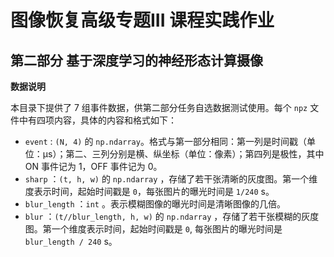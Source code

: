 # 图像恢复高级专题III 课程实践作业

## 第二部分 基于深度学习的神经形态计算摄像 

**数据说明**

本目录下提供了 7 组事件数据，供第二部分任务自选数据测试使用。每个 `npz` 文件中有四项内容，具体的内容和格式如下：
- `event` : `(N, 4)` 的 `np.ndarray`。格式与第一部分相同：第一列是时间戳（单位：μs）；第二、三列分别是横、纵坐标（单位：像素）；第四列是极性，其中 ON 事件记为 1，OFF 事件记为 0。
- `sharp` ：`(t, h, w)` 的 `np.ndarray` ，存储了若干张清晰的灰度图。第一个维度表示时间，起始时间戳是 `0`，每张图片的曝光时间是 `1/240` s。
- `blur_length` ：`int` 。表示模糊图像的曝光时间是清晰图像的几倍。
- `blur` ：`(t//blur_length, h, w)` 的 `np.ndarray` ，存储了若干张模糊的灰度图。第一个维度表示时间，起始时间戳是 `0`, 每张图片的曝光时间是 `blur_length / 240` s。
